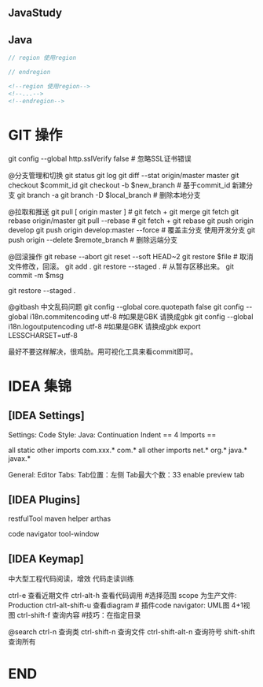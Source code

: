 JavaStudy <JavaLearn>
---



## Java


```java
// region 使用region

// endregion
```

```xml
<!--region 使用region-->
<!--...-->
<!--endregion-->
```




# GIT 操作


git config --global http.sslVerify false # 忽略SSL证书错误


@分支管理和切换
git status
git log
git diff --stat origin/master master
git checkout $commit_id
git checkout -b $new_branch  # 基于commit_id 新建分支
git branch -a 
git branch -D $local_branch  # 删除本地分支

@拉取和推送
git pull [ origin master ]  # git fetch + git merge
git fetch
git rebase origin/master
git pull --rebase # git fetch + git rebase
git push origin develop
git push origin develop:master --force  # 覆盖主分支 使用开发分支
git push origin --delete $remote_branch  # 删除远端分支

@回滚操作
git rebase --abort
git reset --soft HEAD~2
git restore $file   # 取消文件修改，回滚。
git add .
git restore --staged .  # 从暂存区移出来。
git commit -m $msg

git restore --staged .


@gitbash 中文乱码问题
git config --global core.quotepath false
git config --global i18n.commitencoding utf-8    #如果是GBK 请换成gbk
git config --global i18n.logoutputencoding utf-8   #如果是GBK 请换成gbk
export LESSCHARSET=utf-8

最好不要这样解决，很鸡肋。用可视化工具来看commit即可。




# IDEA 集锦



## [IDEA Settings]

Settings: Code Style: Java:
Continuation Indent == 4
Imports == 

all static other imports
com.xxx.*
com.*
all other imports
net.*
org.*
java.*
javax.*

General: Editor Tabs:
Tab位置：左侧
Tab最大个数：33
enable preview tab



## [IDEA Plugins]

restfulTool
maven helper
arthas

code navigator
tool-window



## [IDEA Keymap]

中大型工程代码阅读，增效
代码走读训练

ctrl-e   查看近期文件
ctrl-alt-h  查看代码调用     #选择范围 scope 为生产文件: Production
ctrl-alt-shift-u  查看diagram   # 插件code navigator: UML图 4+1视图
ctrl-shift-f  查询内容    #技巧：在指定目录

@search
ctrl-n  查询类
ctrl-shift-n  查询文件
ctrl-shift-alt-n  查询符号
shift-shift  查询所有



# END

